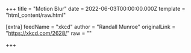 
+++
title = "Motion Blur"
date = 2022-06-03T00:00:00.000Z
template = "html_content/raw.html"

[extra]
feedName = "xkcd"
author = "Randall Munroe"
originalLink = "https://xkcd.com/2628/"
raw = ""

+++

